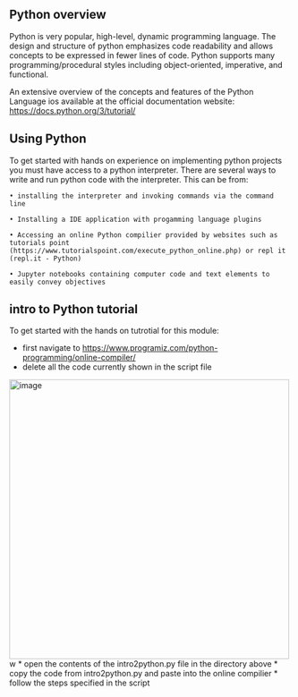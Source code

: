 ## Python overview
Python is very popular, high-level, dynamic programming language.  The design and structure of python emphasizes code readability and allows concepts to be expressed in fewer lines of code. Python supports many programming/procedural styles including object-oriented, imperative, and functional. 

An extensive overview of the concepts and features of the Python Language ios available at the official documentation website: https://docs.python.org/3/tutorial/

## Using Python 
To get started with hands on experience on implementing python projects you must have access to a python interpreter. 
There are several ways to write and run python code with the interpreter. This can be from:

	• installing the interpreter and invoking commands via the command line
  
	• Installing a IDE application with progamming language plugins
  
	• Accessing an online Python compilier provided by websites such as tutorials point (https://www.tutorialspoint.com/execute_python_online.php) or repl it (repl.it - Python)
  
	• Jupyter notebooks containing computer code and text elements to easily convey objectives

## intro to Python tutorial 
To get started with the hands on tutrotial for this module:
* first navigate to https://www.programiz.com/python-programming/online-compiler/ 
* delete all the code currently shown in the script file 
 <img width="500" alt="image" src="https://user-images.githubusercontent.com/51277596/112524906-b78c1380-8d76-11eb-9dff-1fcb74afb1d6.png">
 w
* open the contents of the intro2python.py file in the directory above
* copy the code from intro2python.py and paste into the online compilier 
* follow the steps specified in the script


